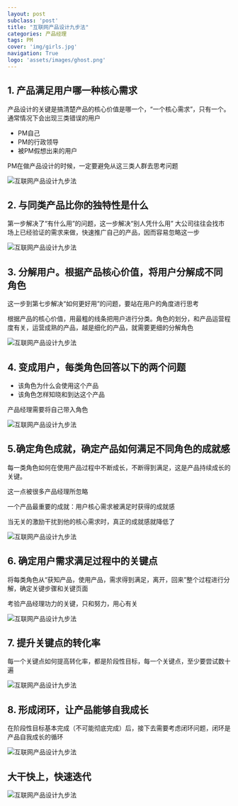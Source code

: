 ```yaml
---
layout: post
subclass: 'post'
title: "互联网产品设计九步法"
categories: 产品经理
tags: PM
cover: 'img/girls.jpg'
navigation: True
logo: 'assets/images/ghost.png'
---
```


## 1. 产品满足用户哪一种核心需求

产品设计的关键是搞清楚产品的核心价值是哪一个，“一个核心需求”，只有一个。
通常情况下会出现三类错误的用户

- PM自己
- PM的行政领导
- 被PM假想出来的用户

PM在做产品设计的时候，一定要避免从这三类人群去思考问题

![互联网产品设计九步法](/img/con/001.png)

## 2. 与同类产品比你的独特性是什么

第一步解决了“有什么用”的问题，这一步解决“别人凭什么用”
大公司往往会找市场上已经验证的需求来做，快速推广自己的产品，因而容易忽略这一步

![互联网产品设计九步法](/img/con/002.png)

## 3. 分解用户。根据产品核心价值，将用户分解成不同角色

这一步到第七步解决“如何更好用”的问题，要站在用户的角度进行思考

根据产品的核心价值，用最粗的线条把用户进行分类。角色的划分，和产品运营程度有关，运营成熟的产品，越是细化的产品，就需要更细的分解角色

![互联网产品设计九步法](/img/con/003.png)

## 4. 变成用户，每类角色回答以下的两个问题

- 该角色为什么会使用这个产品
- 该角色怎样知晓和到达这个产品

产品经理需要将自己带入角色

![互联网产品设计九步法](/img/con/004.png)

## 5.确定角色成就，确定产品如何满足不同角色的成就感

每一类角色如何在使用产品过程中不断成长，不断得到满足，这是产品持续成长的关键。

这一点被很多产品经理所忽略

一个产品最重要的成就：用户核心需求被满足时获得的成就感

当无关的激励干扰到他的核心需求时，真正的成就感就降低了

![互联网产品设计九步法](/img/con/005.png)

## 6. 确定用户需求满足过程中的关键点

将每类角色从“获知产品，使用产品，需求得到满足，离开，回来”整个过程进行分解，确定关键步骤和关键页面

考验产品经理功力的关键，只和努力，用心有关

![互联网产品设计九步法](/img/con/006.png)

## 7. 提升关键点的转化率

每一个关键点如何提高转化率，都是阶段性目标，每一个关键点，至少要尝试数十遍

![互联网产品设计九步法](/img/con/007.png)

## 8. 形成闭环，让产品能够自我成长

在阶段性目标基本完成（不可能彻底完成）后，接下去需要考虑闭环问题，闭环是产品自我成长的循环

![互联网产品设计九步法](/img/con/008.png)


## 大干快上，快速迭代

![互联网产品设计九步法](/img/con/009.png)
